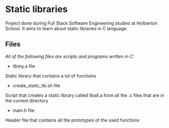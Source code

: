 # Static libraries
Project done during Full Stack Software Engineering studies at Holberton School. It aims to learn about static libraries in C language.


## Files

*All of the following files are scripts and programs written in C:*

- libmy.a file

Static library that contains a lot of functions


- create_static_lib.sh file

Script that creates a static library called liball.a from all the .c files that are in the current directory


- main.h file

Header file that contains all the prototypes of the used functions
